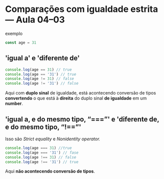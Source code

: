 # Comparações com igualdade estrita — Aula 04–03

exemplo
```js 
const age = 31
```

## 'igual a' e 'diferente de'
```js
console.log(age == 31) // true
console.log(age == '31') // true
console.log(age != 31) // false
console.log(age != '31') // false
```
Aqui com **duplo sinal** de igualdade, está acontecendo conversão de tipos **convertendo** o que está à **direita** do duplo sinal **de igualdade** em um **number**.

## 'igual a, e do mesmo tipo, “=\=\=”' e 'diferente de, e do mesmo tipo, “!=\=”'
Isso são _Strict equality_ e _Nonidentity operator._
```js
console.log(age === 31) //true
console.log(age === '31') // fase
console.log(age !== 31) // false
console.log(age !== '31') // true
```
Aqui **não acontecendo conversão de tipos**.